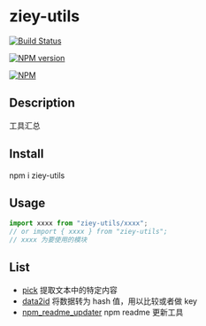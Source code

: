 # ziey-utils

[![Build Status](https://travis-ci.org/zemzheng/ziey-utils.svg)](https://travis-ci.org/zemzheng/ziey-utils)

[![NPM version](https://img.shields.io/npm/v/ziey-utils.svg)](https://nodei.co/npm/ziey-utils)

[![NPM](https://nodei.co/npm/ziey-utils.png)](https://nodei.co/npm/ziey-utils/)

## Description

工具汇总

## Install

npm i ziey-utils

## Usage

```javascript
import xxxx from "ziey-utils/xxxx";
// or import { xxxx } from "ziey-utils";
// xxxx 为要使用的模块
```

## List

* [pick](src/pick) 提取文本中的特定内容
* [data2id](src/data2id) 将数据转为 hash 值，用以比较或者做 key
* [npm_readme_updater](src/npm_readme_updater) npm readme 更新工具
